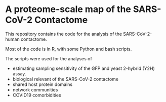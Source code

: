 # A proteome-scale map of the SARS-CoV-2 Contactome

This repository contains the code for the analysis of the SARS-CoV-2-human contactome.

Most of the code is in R, with some Python and bash scripts.

The scripts were used for the analyses of 
- estimating sampling sensitivity of the GFP and yeast 2-hybrid (Y2H) assay.
- biological relevant of the SARS-CoV-2 contactome
- shared host protein domains
- network communities
- COVID19 comorbidities
